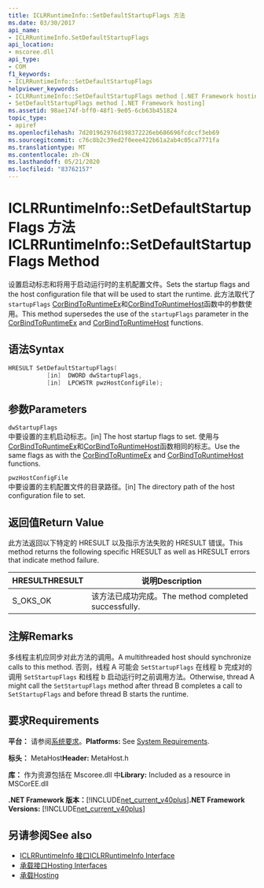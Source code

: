 ```yaml
---
title: ICLRRuntimeInfo::SetDefaultStartupFlags 方法
ms.date: 03/30/2017
api_name:
- ICLRRuntimeInfo.SetDefaultStartupFlags
api_location:
- mscoree.dll
api_type:
- COM
f1_keywords:
- ICLRRuntimeInfo::SetDefaultStartupFlags
helpviewer_keywords:
- ICLRRuntimeInfo::SetDefaultStartupFlags method [.NET Framework hosting]
- SetDefaultStartupFlags method [.NET Framework hosting]
ms.assetid: 98ae174f-bff0-48f1-9e05-6cb63b451824
topic_type:
- apiref
ms.openlocfilehash: 7d201962976d198372226eb686696fcdccf3eb69
ms.sourcegitcommit: c76c8b2c39ed2f0eee422b61a2ab4c05ca7771fa
ms.translationtype: MT
ms.contentlocale: zh-CN
ms.lasthandoff: 05/21/2020
ms.locfileid: "83762157"
---
```

# <a name="iclrruntimeinfosetdefaultstartupflags-method"></a><span data-ttu-id="45369-102">ICLRRuntimeInfo::SetDefaultStartupFlags 方法</span><span class="sxs-lookup"><span data-stu-id="45369-102">ICLRRuntimeInfo::SetDefaultStartupFlags Method</span></span>
<span data-ttu-id="45369-103">设置启动标志和将用于启动运行时的主机配置文件。</span><span class="sxs-lookup"><span data-stu-id="45369-103">Sets the startup flags and the host configuration file that will be used to start the runtime.</span></span> <span data-ttu-id="45369-104">此方法取代了 `startupFlags` [CorBindToRuntimeEx](../../../../docs/framework/unmanaged-api/hosting/corbindtoruntimeex-function.md)和[CorBindToRuntimeHost](corbindtoruntimehost-function.md)函数中的参数使用。</span><span class="sxs-lookup"><span data-stu-id="45369-104">This method supersedes the use of the `startupFlags` parameter in the [CorBindToRuntimeEx](../../../../docs/framework/unmanaged-api/hosting/corbindtoruntimeex-function.md) and [CorBindToRuntimeHost](corbindtoruntimehost-function.md) functions.</span></span>  
  
## <a name="syntax"></a><span data-ttu-id="45369-105">语法</span><span class="sxs-lookup"><span data-stu-id="45369-105">Syntax</span></span>  
  
```cpp  
HRESULT SetDefaultStartupFlags(  
           [in]  DWORD dwStartupFlags,  
           [in]  LPCWSTR pwzHostConfigFile);  
```  
  
## <a name="parameters"></a><span data-ttu-id="45369-106">参数</span><span class="sxs-lookup"><span data-stu-id="45369-106">Parameters</span></span>  
 `dwStartupFlags`  
 <span data-ttu-id="45369-107">中要设置的主机启动标志。</span><span class="sxs-lookup"><span data-stu-id="45369-107">[in] The host startup flags to set.</span></span> <span data-ttu-id="45369-108">使用与[CorBindToRuntimeEx](../../../../docs/framework/unmanaged-api/hosting/corbindtoruntimeex-function.md)和[CorBindToRuntimeHost](corbindtoruntimehost-function.md)函数相同的标志。</span><span class="sxs-lookup"><span data-stu-id="45369-108">Use the same flags as with the [CorBindToRuntimeEx](../../../../docs/framework/unmanaged-api/hosting/corbindtoruntimeex-function.md) and [CorBindToRuntimeHost](corbindtoruntimehost-function.md) functions.</span></span>  
  
 `pwzHostConfigFile`  
 <span data-ttu-id="45369-109">中要设置的主机配置文件的目录路径。</span><span class="sxs-lookup"><span data-stu-id="45369-109">[in] The directory path of the host configuration file to set.</span></span>  
  
## <a name="return-value"></a><span data-ttu-id="45369-110">返回值</span><span class="sxs-lookup"><span data-stu-id="45369-110">Return Value</span></span>  
 <span data-ttu-id="45369-111">此方法返回以下特定的 HRESULT 以及指示方法失败的 HRESULT 错误。</span><span class="sxs-lookup"><span data-stu-id="45369-111">This method returns the following specific HRESULT as well as HRESULT errors that indicate method failure.</span></span>  
  
|<span data-ttu-id="45369-112">HRESULT</span><span class="sxs-lookup"><span data-stu-id="45369-112">HRESULT</span></span>|<span data-ttu-id="45369-113">说明</span><span class="sxs-lookup"><span data-stu-id="45369-113">Description</span></span>|  
|-------------|-----------------|  
|<span data-ttu-id="45369-114">S_OK</span><span class="sxs-lookup"><span data-stu-id="45369-114">S_OK</span></span>|<span data-ttu-id="45369-115">该方法已成功完成。</span><span class="sxs-lookup"><span data-stu-id="45369-115">The method completed successfully.</span></span>|  
  
## <a name="remarks"></a><span data-ttu-id="45369-116">注解</span><span class="sxs-lookup"><span data-stu-id="45369-116">Remarks</span></span>  
 <span data-ttu-id="45369-117">多线程主机应同步对此方法的调用。</span><span class="sxs-lookup"><span data-stu-id="45369-117">A multithreaded host should synchronize calls to this method.</span></span> <span data-ttu-id="45369-118">否则，线程 A 可能会 `SetStartupFlags` 在线程 b 完成对的调用 `SetStartupFlags` 和线程 b 启动运行时之前调用方法。</span><span class="sxs-lookup"><span data-stu-id="45369-118">Otherwise, thread A might call the `SetStartupFlags` method after thread B completes a call to `SetStartupFlags` and before thread B starts the runtime.</span></span>  
  
## <a name="requirements"></a><span data-ttu-id="45369-119">要求</span><span class="sxs-lookup"><span data-stu-id="45369-119">Requirements</span></span>  
 <span data-ttu-id="45369-120">**平台：** 请参阅[系统要求](../../get-started/system-requirements.md)。</span><span class="sxs-lookup"><span data-stu-id="45369-120">**Platforms:** See [System Requirements](../../get-started/system-requirements.md).</span></span>  
  
 <span data-ttu-id="45369-121">**标头：** MetaHost</span><span class="sxs-lookup"><span data-stu-id="45369-121">**Header:** MetaHost.h</span></span>  
  
 <span data-ttu-id="45369-122">**库：** 作为资源包括在 Mscoree.dll 中</span><span class="sxs-lookup"><span data-stu-id="45369-122">**Library:** Included as a resource in MSCorEE.dll</span></span>  
  
 <span data-ttu-id="45369-123">**.NET Framework 版本：**[!INCLUDE[net_current_v40plus](../../../../includes/net-current-v40plus-md.md)]</span><span class="sxs-lookup"><span data-stu-id="45369-123">**.NET Framework Versions:** [!INCLUDE[net_current_v40plus](../../../../includes/net-current-v40plus-md.md)]</span></span>  
  
## <a name="see-also"></a><span data-ttu-id="45369-124">另请参阅</span><span class="sxs-lookup"><span data-stu-id="45369-124">See also</span></span>

- [<span data-ttu-id="45369-125">ICLRRuntimeInfo 接口</span><span class="sxs-lookup"><span data-stu-id="45369-125">ICLRRuntimeInfo Interface</span></span>](iclrruntimeinfo-interface.md)
- [<span data-ttu-id="45369-126">承载接口</span><span class="sxs-lookup"><span data-stu-id="45369-126">Hosting Interfaces</span></span>](hosting-interfaces.md)
- [<span data-ttu-id="45369-127">承载</span><span class="sxs-lookup"><span data-stu-id="45369-127">Hosting</span></span>](index.md)
